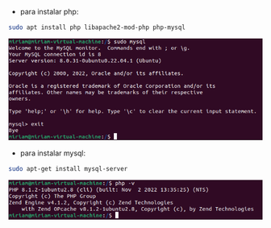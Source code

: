 - para instalar php:

```bash
sudo apt install php libapache2-mod-php php-mysql
```

![image](../imagenes/4.png)

- para instalar mysql:

```bash
sudo apt-get install mysql-server
```

![image](../imagenes/5.png)
